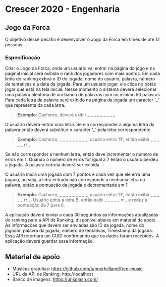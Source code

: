 # Crescer 2020 - Engenharia

## Jogo da Forca
O objetivo desse desafio é desenvolver o Jogo da Forca em times de até 12 pessoas. 

### Especificação
Criar o Jogo da Forca, onde um usuário vai entrar na página do jogo e na páginal inicial será exibido o rank dos jogadores com mais pontos. Em cada linha do ranking exbirá o ID do jogada, nome do usuário, palavra, número de tentativas e a data da jogada.
Para um usuário jogar, ele clica no botão jogar que está na tela inicial. Nesse momento o sistema deverá selecionar uma palavra aleatória de um banco de palavras com no mínimo 50 palavras. Para cada letra da palavra será exibido na página da jogada um caracter '_' que representa da cada letra.
>**Exemplo**: Cachorro, deverá exibir _ _ _ _ _ _ _ _ _

O usuário deverá entrar uma letra. Se ela corresponder a alguma letra da palavra então deverá substituir o caracter '_' pela letra correspondente.
>**Exemplo**: Cachorro, _ _ _ _ _ _ _ _ _, usuário entra 'R', então exibir _ _ _ _ _ rr _

Se não corresponder a nenhum letra, então deve incrementar o numero de erros em 1. Quando o número de erros for igual a 7 então o usuário perdeu a jogada. A palavra correta deverá ser exibida.

O usuário inicia uma jogada com 7 pontos e cada vez que ele erra uma jogada, ou seja, a letra entrada não corresponde a nenhuma letra da palavra, então a pontuação da jogada é decrementada em 1. 
>**Exemplo**: Cachorro, _ _ _ _ _ _ _ _ _, usuário entra 'R', então exibir _ _ _ _ _ rr _. Usuário entra a letra B, então exibi _ _ _ _ _ rr _ e reduz a pontuação de 7 para 6.

A aplicação deverá enviar a cada 30 segundos as informações atualizadas do ranking para a API de Ranking, disponível abaixo em material de apoio. As informações que devem ser enviadas são ID da jogada, nome do jogador, palavra da jogada, número de tentativas, Timestamp da jogada. Essa API retornará um GUID confirmando que os dados foram recebidos. A aplicação deverá guardar essa informação.

## Material de apoio

- Músicas gratuítas: https://github.com/tannerhelland/free-music
- URL da API de Ranking: http://localhost
- Banco de imagens: https://unsplash.com/